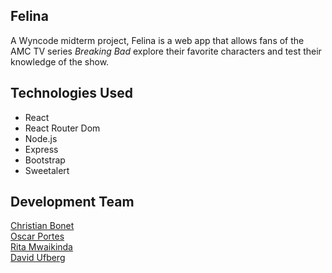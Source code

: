 ## Felina

A Wyncode midterm project, Felina is a web app that allows fans of the AMC TV series _Breaking Bad_ explore their favorite characters and test their knowledge of the show.


## Technologies Used
- React
- React Router Dom
- Node.js
- Express
- Bootstrap
- Sweetalert

## Development Team

[Christian Bonet](https://github.com/christianmbonet)
</br>
[Oscar Portes](https://github.com/oscarporfer)
</br>
[Rita Mwaikinda](https://github.com/ritamwaikinda)
</br>
[David Ufberg](https://github.com/DavidUf11)





